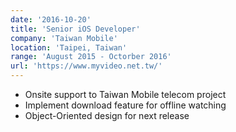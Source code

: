 ```yaml
---
date: '2016-10-20'
title: 'Senior iOS Developer'
company: 'Taiwan Mobile'
location: 'Taipei, Taiwan'
range: 'August 2015 - Octorber 2016'
url: 'https://www.myvideo.net.tw/'
---
```


- Onsite support to Taiwan Mobile telecom project 
- Implement download feature for offline watching
- Object-Oriented design for next release

